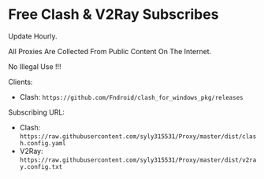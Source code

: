 # Free Clash & V2Ray Subscribes

Update Hourly.

All Proxies Are Collected From Public Content On The Internet.

No Illegal Use !!!

Clients:
- Clash: `https://github.com/Fndroid/clash_for_windows_pkg/releases`

Subscribing URL:
- Clash: `https://raw.githubusercontent.com/syly315531/Proxy/master/dist/clash.config.yaml`
- V2Ray: `https://raw.githubusercontent.com/syly315531/Proxy/master/dist/v2ray.config.txt`
